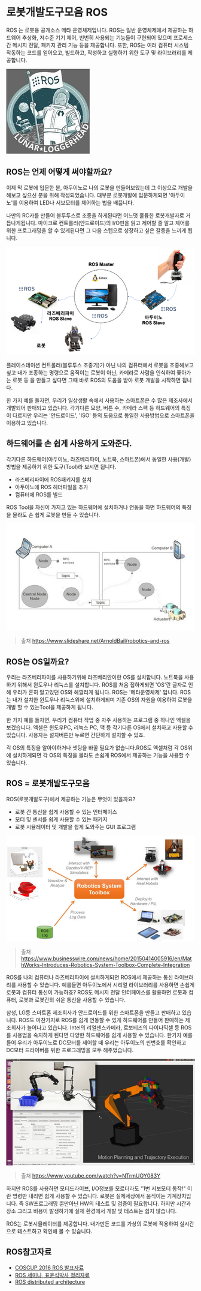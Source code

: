 # 로봇개발도구모음 ROS

ROS 는 로봇용 공개소스 메타 운영체제입니다. 
ROS는 일반 운영체제에서 제공하는 하드웨어 추상화, 저수준 기기 제어, 빈번히 사용되는 기능들이 구현되어 있으며 프로세스간 메시지 전달, 패키지 관리 기능 등을 제공합니다. 
또한, ROS는 여러 컴퓨터 시스템 작동하는 코드를 얻어오고, 빌드하고, 작성하고 실행하기 위한 도구 및 라이브러리를 제공합니다. 

![ros로고](./images/img01.jpeg)


ROS는 언제 어떻게 써야할까요?
--
이제 막 로봇에 입문한 분, 아두이노로 나의 로봇을 만들어보았는데 그 이상으로 개발을 해보고 싶으신 분을 위해 작성되었습니다.
대부분 로봇개발에 입문하게되면 '아두이노'를 이용하여 LED나 서보모터를 제어하는 법을 배웁니다. 

나만의 RC카를 만들어 블루투스로 조종을 하게된다면 어느덧 훌륭한 로봇개발자로 거듭나게됩니다. 마이크로 컨트롤러(안드로이드)의 I/O핀을 읽고 제어할 줄 알고 제어를 위한 프로그래밍을 할 수 있게된다면 그 다음 스텝으로 성장하고 싶은 갈증을 느끼게 됩니다.

![architecture](./images/img02.png)


플레이스테이션 컨트롤러(블루투스 조종기)가 아닌 나의 컴퓨터에서 로봇을 조종해보고 싶고 내가 조종하는 명령으로 움직이는 로봇이 아닌, 카메라로 사람을 인식하여 쫓아가는 로봇 등 을 만들고 싶다면 그때 바로 ROS의 도움을 받아 로봇 개발을 시작하면 됩니다.

한 가지 예를 들자면, 우리가 일상생활 속에서 사용하는 스마트폰은 수 많은 제조사에서 개발되어 판매되고 있습니다. 
각기다른 모양, 버튼 수, 카메라 스펙 등 하드웨어의 특징이 다르지만 우리는 '안드로이드', 'ISO' 등의 도움으로 동일한 사용방법으로 스마트폰을 이용하고 있습니다.


하드웨어를 손 쉽게 사용하게 도와준다.
--
각기다른 하드웨어(아두이노, 라즈베리파이, 노트북, 스마트폰)에서 동일한 사용(개발)방법을 제공하기 위한 도구(Tool)라 보시면 됩니다. 
- 라즈베리파이에 ROS패키지를 설치
- 아두이노에 ROS 헤더파일을 추가
- 컴퓨터에 ROS를 빌드

ROS Tool을 자신이 가지고 있는 하드웨어에 설치하거나 연동을 하면 하드웨어의 특징을 몰라도 손 쉽게 로봇을 만들 수 있습니다. 

![ROSTOOL](./images/img03.jpeg)

>출처 https://www.slideshare.net/ArnoldBail/robotics-and-ros


ROS는 OS일까요?
--
우리는 라즈베리파이를 사용하기위해 라즈베리안이란 OS를 설치합니다. 노트북을 사용하기 위해서 윈도우나 리눅스를 설치합니다.
ROS를 처음 접하게되면 'OS'란 글자로 인해 우리가 흔히 알고있던 OS와 헤깔리게 됩니다. ROS는 '메타운영체제' 입니다.  ROS는 내가 설치한 윈도우나 리눅스위에 설치하게되며 기존 OS의 자원을 이용하여 로봇을 개발 할 수 있는Tool을 제공하게 됩니다. 

한 가지 예를 들자면, 우리가 컴퓨터 작업 중 자주 사용하는 프로그램 중 하나인 엑셀을 보겠습니다. 엑셀은 윈도우PC, 리눅스 PC, 맥 등 각기다른 OS에서 설치하고 사용할 수 있습니다. 사용자는 설치버튼만 누르면 간단하게 설치할 수 있죠. 

각 OS의 특징을 알아야하거나 셋팅을 바꿀 필요가 없습니다.ROS도 엑셀처럼 각 OS위에 설치하게되면 각 OS의 특징을 몰라도 손쉽게 ROS에서 제공하는 기능을 사용할 수 있습니다.


ROS = 로봇개발도구모음
--
ROS(로봇개발도구)에서 제공하는 기능은 무엇이 있을까요?
- 로봇 간 통신을 쉽게 사용할 수 있는 인터페이스
- 모터 및 센서를 쉽게 사용할 수 있는 패키지
- 로봇 시뮬레이터 및 개발을 쉽게 도와주는 GUI 프로그램 

![rostool](./images/img04.jpeg)

> 출처 https://www.businesswire.com/news/home/20150414005916/en/MathWorks-Introduces-Robotics-System-Toolbox-Complete-Integration

ROS를 나의 컴퓨터나 라즈베리파이에 설치하게되면 ROS에서 제공하는 통신 라이브러리를 사용할 수 있습니다. 
예를들면 아두이노에서 시리얼 라이브러리를 사용하면 손쉽게 로봇과 컴퓨터 통신이 가능하죠? ROS도 메시지 전달 인터페이스를 활용하면 로봇과 컴퓨터, 로봇과 로봇간의 쉬운 통신을 사용할 수 있습니다.

삼성, LG등 스마트폰 제조회사가 안드로이드를 위한 스마트폰을 만들고 판매하고 있습니다. ROS도 마찬가지로 ROS를 쉽게 연동할 수 있게 하드웨어를 만들어 판매하는 제조회사가 늘어나고 있습니다. Intel의 리얼센스카메라, 로보티즈의 다이나믹셀 등 ROS를 사용법을 숙지하게 된다면 다양한 하드웨어를 쉽게 사용할 수 있습니다. 한가지 예를들어 우리가 아두이노로 DC모터를 제어할 때 우리는 아두이노의 핀번호를 확인하고 DC모터 드라이버를 위한 프로그래밍을 모두 해주었습니다. 

![platform](./images/img05.jpeg)

> 출처 https://www.youtube.com/watch?v=NTrmUOY083Y

하지만 ROS를 사용하면 모터드라이브, I/O정보를 모르더라도 "1번 서보모터 동작!" 이란 명령만 내리면 쉽게 사용할 수 있습니다.
로봇은 실제세상에서 움직이는 기계장치입니다. 즉 SW프로그래밍 뿐만아닌 HW의 테스트 및 검증이 필요합니다. 하지만 시간과 장소 그리고 비용이 발생하기에 실제 환경에서 개발 및 테스트는 쉽지 않습니다. 

ROS는 로봇시뮬레이터를 제공합니다. 내가만든 코드를 가상의 로봇에 적용하여 실시간으로 테스트하고 확인해 볼 수 있습니다. 

ROS참고자료
--
- [COSCUP 2016  ROS 발표자료](https://www.slideshare.net/ssuser54fe9a/coscup-2016-ros-gazebo)
- [ROS 세미나, 표윤석박사 정리자료](https://github.com/robotpilot/ros-seminar)
- [ROS distributed architecture](https://www.slideshare.net/pibgeus/21-distributed-architecture-deploymentinstrospection)
